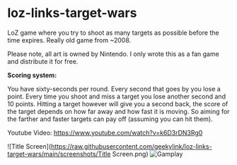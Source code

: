 # loz-links-target-wars
LoZ game where you try to shoot as many targets as possible before the time expires. Really old game from ~2008.

Please note, all art is owned by Nintendo. I only wrote this as a fan game and distribute it for free.

**Scoring system:**

You have sixty-seconds per round. Every second that goes by you lose a point. Every time you shoot and miss a target you lose another second and 10 points. Hitting a target however will give you a second back, the score of the target depends on how far away and how fast it is moving. So aiming for the farther and faster targets can pay off (assuming you can hit them).

Youtube Video: https://www.youtube.com/watch?v=k6D3rDN3Rg0

![Title Screen](https://raw.githubusercontent.com/geekylink/loz-links-target-wars/main/screenshots/Title Screen.png)
![Gamplay](https://raw.githubusercontent.com/geekylink/loz-links-target-wars/main/screenshots/Gameplay.png)
